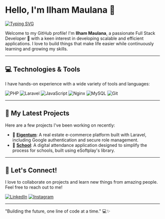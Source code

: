 # Hello, I'm Ilham Maulana 👋

[![Typing SVG](https://readme-typing-svg.demolab.com?font=Fira+Code&weight=500&size=25&pause=1000&color=36BCF7&center=true&vCenter=true&width=435&lines=Full+Stack+Developer;Backend+Specialist;Open+Source+Contributor;Always+Learning+%F0%9F%93%9A)](https://git.io/typing-svg)

Welcome to my GitHub profile! I'm **Ilham Maulana**, a passionate Full Stack Developer 🚀 with a keen interest in developing scalable and efficient applications. I love to build things that make life easier while continuously learning and growing my skills.

---

## 💻 Technologies & Tools
I have hands-on experience with a wide variety of tools and languages:

![PHP](https://img.shields.io/badge/-PHP-777BB4?style=for-the-badge&logo=php&logoColor=white)
![Laravel](https://img.shields.io/badge/-Laravel-F55247?style=for-the-badge&logo=laravel&logoColor=white)
![JavaScript](https://img.shields.io/badge/-JavaScript-F7DF1E?style=for-the-badge&logo=javascript&logoColor=black)
![Nginx](https://img.shields.io/badge/-Nginx-009639?style=for-the-badge&logo=nginx&logoColor=white)
![MySQL](https://img.shields.io/badge/-MySQL-00758F?style=for-the-badge&logo=mysql&logoColor=white)
![Git](https://img.shields.io/badge/-Git-F05032?style=for-the-badge&logo=git&logoColor=white)

---

## 🚀 My Latest Projects
Here are a few projects I've been working on recently:

- 🔑 [**Eigentum**](https://github.com/IlhamMaulanaaa/eigentum): A real estate e-commerce platform built with Laravel, including Google authentication and secure role management.
- 🏫 [**School**](https://github.com/IlhamMaulanaaa/school): A digital attendance application designed to simplify the process for schools, built using eSoftplay's library.

---

## 🤝 Let's Connect!
I love to collaborate on projects and learn new things from amazing people. Feel free to reach out to me!

[![LinkedIn](https://img.shields.io/badge/-LinkedIn-blue?style=for-the-badge&logo=linkedin&logoColor=white)](https://linkedin.com/in/ilhammaulana22) 
[![Instagram](https://img.shields.io/badge/-Instagram-E4405F?style=for-the-badge&logo=instagram&logoColor=white)](https://instagram.com/ilhammaulana22_)

---

"Building the future, one line of code at a time." 💻✨
